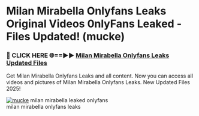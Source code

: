 # Milan Mirabella Onlyfans Leaks Original Videos 0nlyFans Leaked - Files Updated! (mucke)

<h3>🔴 CLICK HERE 🌐==►► <a href="https://tinyurl.com/2wckxsce" rel="nofollow">Milan Mirabella Onlyfans Leaks Updated Files</a></h3>

Get Milan Mirabella Onlyfans Leaks and all content. Now you can access all videos and pictures of Milan Mirabella Onlyfans Leaks. New Updated Files 2025!

[![mucke](https://i.imgur.com/AFduVYN.gif)](https://tinyurl.com/2wckxsce)
milan mirabella leaked onlyfans<br>
milan mirabella onlyfans leaks